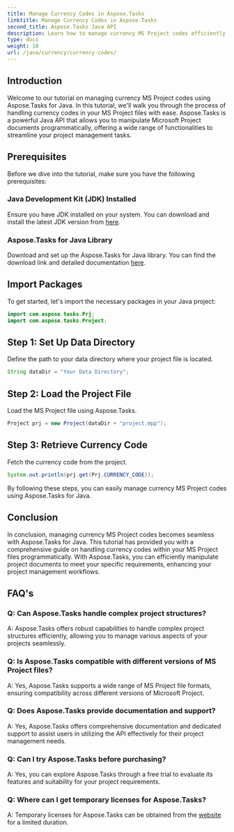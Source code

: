 ```yaml
---
title: Manage Currency Codes in Aspose.Tasks
linktitle: Manage Currency Codes in Aspose.Tasks
second_title: Aspose.Tasks Java API
description: Learn how to manage currency MS Project codes efficiently using Aspose.Tasks for Java. Streamline your project management tasks effortlessly.
type: docs
weight: 10
url: /java/currency/currency-codes/
---
```

## Introduction
Welcome to our tutorial on managing currency MS Project codes using Aspose.Tasks for Java. In this tutorial, we'll walk you through the process of handling currency codes in your MS Project files with ease. Aspose.Tasks is a powerful Java API that allows you to manipulate Microsoft Project documents programmatically, offering a wide range of functionalities to streamline your project management tasks.
## Prerequisites
Before we dive into the tutorial, make sure you have the following prerequisites:
### Java Development Kit (JDK) Installed
Ensure you have JDK installed on your system. You can download and install the latest JDK version from [here](https://www.oracle.com/java/technologies/javase-jdk11-downloads.html).
### Aspose.Tasks for Java Library
Download and set up the Aspose.Tasks for Java library. You can find the download link and detailed documentation [here](https://reference.aspose.com/tasks/java/).

## Import Packages
To get started, let's import the necessary packages in your Java project:
```java
import com.aspose.tasks.Prj;
import com.aspose.tasks.Project;
```

## Step 1: Set Up Data Directory
Define the path to your data directory where your project file is located.
```java
String dataDir = "Your Data Directory";
```
## Step 2: Load the Project File
Load the MS Project file using Aspose.Tasks.
```java
Project prj = new Project(dataDir + "project.mpp");
```
## Step 3: Retrieve Currency Code
Fetch the currency code from the project.
```java
System.out.println(prj.get(Prj.CURRENCY_CODE));
```
By following these steps, you can easily manage currency MS Project codes using Aspose.Tasks for Java.

## Conclusion
In conclusion, managing currency MS Project codes becomes seamless with Aspose.Tasks for Java. This tutorial has provided you with a comprehensive guide on handling currency codes within your MS Project files programmatically. With Aspose.Tasks, you can efficiently manipulate project documents to meet your specific requirements, enhancing your project management workflows.
## FAQ's
### Q: Can Aspose.Tasks handle complex project structures?
A: Aspose.Tasks offers robust capabilities to handle complex project structures efficiently, allowing you to manage various aspects of your projects seamlessly.
### Q: Is Aspose.Tasks compatible with different versions of MS Project files?
A: Yes, Aspose.Tasks supports a wide range of MS Project file formats, ensuring compatibility across different versions of Microsoft Project.
### Q: Does Aspose.Tasks provide documentation and support?
A: Yes, Aspose.Tasks offers comprehensive documentation and dedicated support to assist users in utilizing the API effectively for their project management needs.
### Q: Can I try Aspose.Tasks before purchasing?
A: Yes, you can explore Aspose.Tasks through a free trial to evaluate its features and suitability for your project requirements.
### Q: Where can I get temporary licenses for Aspose.Tasks?
A: Temporary licenses for Aspose.Tasks can be obtained from the [website](https://purchase.aspose.com/temporary-license/) for a limited duration.
